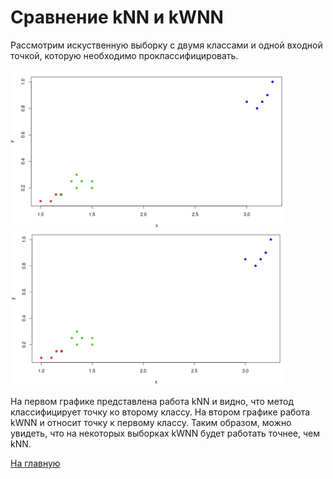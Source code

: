 # Сравнение kNN и kWNN

Рассмотрим искуственную выборку с двумя классами и одной входной точкой, которую необходимо проклассифицировать.

<div style="display: inline;">
<div><img src="kNN.png" width="440"></div>
<div><img src="kWNN.png" width="440"></div>
</div>

На первом графике представлена работа kNN и видно, что метод классифицирует точку ко второму классу. На втором графике работа kWNN и относит точку к первому классу. Таким образом, можно увидеть, что на некоторых выборках kWNN будет работать точнее, чем kNN.

<a href="https://github.com/davilexx/ml1">На главную</a>
